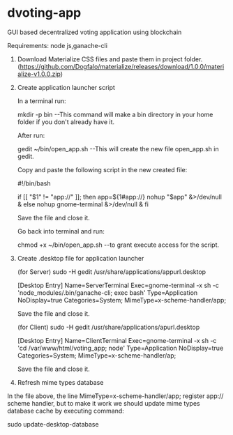 # dvoting-app
GUI based decentralized voting application using blockchain

Requirements: node js,ganache-cli

1. Download Materialize CSS files and paste them in project folder. (https://github.com/Dogfalo/materialize/releases/download/1.0.0/materialize-v1.0.0.zip)
2. Create application launcher script

    In a terminal run:

    mkdir -p bin  --This command will make a bin directory in your home folder if you don't already have it.

    After run:

    gedit ~/bin/open_app.sh  --This will create the new file open_app.sh in gedit.

    Copy and paste the following script in the new created file:

    #!/bin/bash

    if [[ "$1" != "app://" ]]; then 
        app=${1#app://}
        nohup "$app" &>/dev/null &
    else 
        nohup gnome-terminal &>/dev/null &
    fi

    Save the file and close it.

    Go back into terminal and run:

    chmod +x ~/bin/open_app.sh  --to grant execute access for the script.

3. Create .desktop file for application launcher

    (for Server)
    sudo -H gedit /usr/share/applications/appurl.desktop
    
    [Desktop Entry]
    Name=ServerTerminal
    Exec=gnome-terminal -x sh -c 'node_modules/.bin/ganache-cli; exec bash'
    Type=Application
    NoDisplay=true
    Categories=System;
    MimeType=x-scheme-handler/app;

    Save the file and close it.
    
    (for Client)
    sudo -H gedit /usr/share/applications/apurl.desktop
    
    [Desktop Entry]
    Name=ClientTerminal
    Exec=gnome-terminal -x sh -c 'cd /var/www/html/voting_app; node'
    Type=Application
    NoDisplay=true
    Categories=System;
    MimeType=x-scheme-handler/ap;
    
    Save the file and close it.
    
4. Refresh mime types database

In the file above, the line MimeType=x-scheme-handler/app; register app:// scheme handler, but to make it work we should update mime types database cache by executing command:

sudo update-desktop-database 
